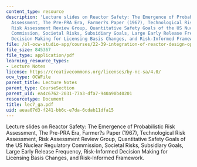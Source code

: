 ```yaml
---
content_type: resource
description: 'Lecture slides on Reactor Safety: The Emergence of Probabilistic Risk
  Assessment, The Pre-PRA Era, Farmer?s Paper (1967), Technological Risk Assessment,
  Risk Assessment Review Group, Quantitative Safety Goals of the US Nuclear Regulatory
  Commission, Societal Risks, Subsidiary Goals, Large Early Release Frequency, Risk-Informed
  Decision Making for Licensing Basis Changes, and Risk-Informed Framework.'
file: /ol-ocw-studio-app/courses/22-39-integration-of-reactor-design-operations-and-safety-fall-2006/aeaa07d3f241bb6ce7da6cdab11dfa15_lec7_ga.pdf
file_size: 845367
file_type: application/pdf
learning_resource_types:
- Lecture Notes
license: https://creativecommons.org/licenses/by-nc-sa/4.0/
ocw_type: OCWFile
parent_title: Lecture Notes
parent_type: CourseSection
parent_uid: ea4c6762-2031-77a3-dfa7-940a90b40201
resourcetype: Document
title: lec7_ga.pdf
uid: aeaa07d3-f241-bb6c-e7da-6cdab11dfa15
---
```

Lecture slides on Reactor Safety: The Emergence of Probabilistic Risk Assessment, The Pre-PRA Era, Farmer?s Paper (1967), Technological Risk Assessment, Risk Assessment Review Group, Quantitative Safety Goals of the US Nuclear Regulatory Commission, Societal Risks, Subsidiary Goals, Large Early Release Frequency, Risk-Informed Decision Making for Licensing Basis Changes, and Risk-Informed Framework.